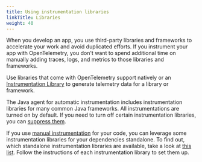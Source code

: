 ```yaml
---
title: Using instrumentation libraries
linkTitle: Libraries
weight: 40
---
```


When you develop an app, you use third-party libraries and frameworks to
accelerate your work and avoid duplicated efforts. If you instrument your app
with OpenTelemetry, you don't want to spend additional time on manually adding
traces, logs, and metrics to those libraries and frameworks.

Use libraries that come with OpenTelemetry support natively or an
[Instrumentation Library](/docs/concepts/instrumentation/libraries/) to generate
telemetry data for a library or framework.

The Java agent for automatic instrumentation includes instrumentation libraries
for many common Java frameworks. All instrumentations are turned on by default.
If you need to turn off certain instrumentation libraries, you can
[suppress them](../automatic/agent-config/#suppressing-specific-auto-instrumentation).

If you use [manual instrumentation](../manual) for your code, you can leverage
some instrumentation libraries for your dependencies standalone. To find out,
which standalone instrumentation libraries are available, take a look at
[this list](https://github.com/open-telemetry/opentelemetry-java-instrumentation/blob/main/docs/supported-libraries.md#libraries--frameworks).
Follow the instructions of each instrumentation library to set them up.
